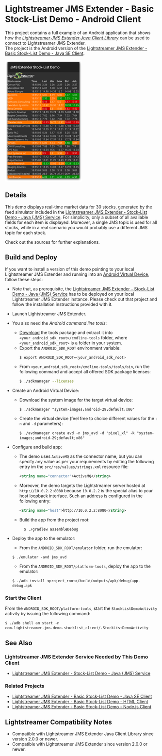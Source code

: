 # Lightstreamer JMS Extender - Basic Stock-List Demo - Android Client

This project contains a full example of an Android application that shows how the [_Lightstreamer JMS Extender Java Client Library_](https://github.com/Lightstreamer/JMSExtender-lib-client-java) can be used to connect to Lightstreamer JMS Extender.  
The project is the Android version of the [Lightstreamer JMS Extender - Basic Stock-List Demo - Java SE Client](https://github.com/Lightstreamer/Lightstreamer-JMS-example-StockList-client-java).

![Screenshot](screen_android_large.png)

## Details

This demo displays real-time market data for 30 stocks, generated by the feed simulator included in the [Lightstreamer JMS Extender - Stock-List Demo - Java (JMS) Service](https://github.com/Lightstreamer/Lightstreamer-JMS-example-StockList-service-java). For simplicity, only a subset of all available fields for each item is displayed. Moreover, a single JMS topic is used for all stocks, while in a real scenario you would probably use a different JMS topic for each stock.

Check out the sources for further explanations.
  
## Build and Deploy

If you want to install a version of this demo pointing to your local Lightstreamer JMS Extender and running into 
an [Android Virtual Device](http://developer.android.com/tools/devices/emulator.html), follow these steps:

* Note that, as prerequisite, the [Lightstreamer JMS Extender - Stock-List Demo - Java (JMS) Service](https://github.com/Lightstreamer/Lightstreamer-JMS-example-StockList-service-java) has to be deployed on your local Lightstreamer JMS Extender instance. Please check out that project and follow the installation instructions provided with it.

* Launch Lightstreamer JMS Extender.

* You also need the _Android command line tools_:
  - [Download](https://developer.android.com/studio#command-tools) the tools package and extract it into `<your_android_sdk_root>/cmdline-tools` folder,
 where `<your_android_sdk_root>` is a folder in your system.
  - Export the `ANDROID_SDK_ROOT` environment variable:
    ```sh
    $ export ANDROID_SDK_ROOT=<your_android_sdk_root>
    ```
  - From `<your_android_sdk_root>/cmdline-tools/tools/bin`, run the following command and accept all offered SDK package licenses:
    ```sh
    $ ./sdkmanager --licenses

* Create an Android Virtual Device:
  - Download the system image for the target virtual device:
     ```
     $ ./sdkmanager "system-images;android-29;default;x86"
     ```

  - Create the virtual device (feel free to choice different values for the `-n` and `-d` parameters):
    ```
    $ ./avdmanager create avd -n jms_avd -d "pixel_xl" -k "system-images;android-29;default;x86"
    ```

* Configure and build app:
  - The demo uses `ActiveMQ` as the connector name, but you can specify any value as per your requirements by editing the following entry im the `src/res/values/strings.xml` resource file:
    ```xml
    <string name="connector">ActiveMQ</string>
    ```
  - Moreover, the demo targets the Lightstreamer server hosted at `http://10.0.2.2:8080` because `10.0.2.2` is the special alias to your host loopback interface. Such an address is configured in the following entry:
    ```xml
    <string name="host">http://10.0.2.2:8080</string>
    ```
  

  - Build the app from the project root:
    ```
      $ ./gradlew assembleDebug
    ```

* Deploy the app to the emulator:
    - From the `ANDROID_SDK_ROOT/emulator` folder, run the emulator:
    ```
    $ ./emulator -avd jms_avd
    ```

    - From the `ANDROID_SDK_ROOT/platform-tools`, deploy the app to the emulator:
    ```
    $ ./adb install <project_root>/build/outputs/apk/debug/app-debug.apk
    ```

### Start the Client

From the `ANDROID_SDK_ROOT/platform-tools`, start the `StockListDemoActivity` activity by issuing the following command:
```
$ ./adb shell am start -n com.lightstreamer.jms.demo.stocklist_client/.StockListDemoActivity
```

## See Also

### Lightstreamer JMS Extender Service Needed by This Demo Client

* [Lightstreamer JMS Extender - Stock-List Demo - Java (JMS) Service](https://github.com/Lightstreamer/Lightstreamer-JMS-example-StockList-service-java)

### Related Projects

* [Lightstreamer JMS Extender - Basic Stock-List Demo - Java SE Client](https://github.com/Lightstreamer/Lightstreamer-JMS-example-StockList-client-java)
* [Lightstreamer JMS Extender - Basic Stock-List Demo - HTML Client](https://github.com/Lightstreamer/Lightstreamer-JMS-example-StockList-client-javascript)
* [Lightstreamer JMS Extender - Basic Stock-List Demo - Node.js Client](https://github.com/Lightstreamer/Lightstreamer-JMS-example-StockList-client-node)

## Lightstreamer Compatibility Notes

* Compatible with Lightstreamer JMS Extender Java Client Library since version 2.0.0 or newer.
* Compatible with Lightstreamer JMS Extender since version 2.0.0 or newer.
